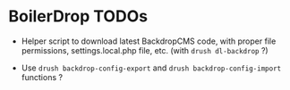 # BoilerDrop TODOs

- Helper script to download latest BackdropCMS code, with proper file
  permissions, settings.local.php file, etc. (with `drush dl-backdrop` ?)

- Use `drush backdrop-config-export` and `drush backdrop-config-import`
  functions ?


